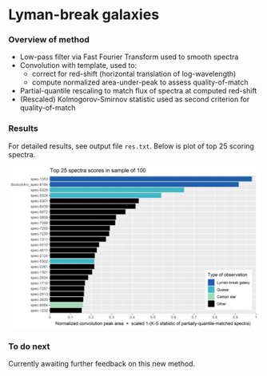 # Lyman-break galaxies

### Overview of method

 - Low-pass filter via Fast Fourier Transform used to smooth spectra
 - Convolution with template, used to:
   - correct for red-shift (horizontal translation of log-wavelength)
   - compute normalized area-under-peak to assess quality-of-match
 - Partial-quantile rescaling to match flux of spectra at computed red-shift
 - (Rescaled) Kolmogorov-Smirnov statistic used as second criterion for quality-of-match

### Results

For detailed results, see output file `res.txt`. Below is plot of top 25 scoring spectra.

![Plot of top 25 scoring spectra](top25.png)

### To do next

Currently awaiting further feedback on this new method.


